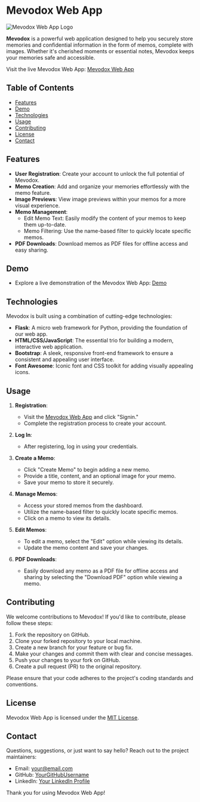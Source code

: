 # Mevodox Web App

![Mevodox Web App Logo](https://mevodoxwebapp.pythonanywhere.com/statics/mevodox.png)

**Mevodox** is a powerful web application designed to help you securely store memories and confidential information in the form of memos, complete with images. Whether it's cherished moments or essential notes, Mevodox keeps your memories safe and accessible.

Visit the live Mevodox Web App: [Mevodox Web App](https://mevodoxwebapp.pythonanywhere.com)

## Table of Contents

- [Features](#features)
- [Demo](#demo)
- [Technologies](#technologies)
- [Usage](#usage)
- [Contributing](#contributing)
- [License](#license)
- [Contact](#contact)

## Features

- **User Registration**: Create your account to unlock the full potential of Mevodox.
- **Memo Creation**: Add and organize your memories effortlessly with the memo feature.
- **Image Previews**: View image previews within your memos for a more visual experience.
- **Memo Management**: 
  - Edit Memo Text: Easily modify the content of your memos to keep them up-to-date.
  - Memo Filtering: Use the name-based filter to quickly locate specific memos.
- **PDF Downloads**: Download memos as PDF files for offline access and easy sharing.

## Demo

- Explore a live demonstration of the Mevodox Web App: [Demo](https://mevodoxwebapp.pythonanywhere.com)

## Technologies

Mevodox is built using a combination of cutting-edge technologies:

- **Flask**: A micro web framework for Python, providing the foundation of our web app.
- **HTML/CSS/JavaScript**: The essential trio for building a modern, interactive web application.
- **Bootstrap**: A sleek, responsive front-end framework to ensure a consistent and appealing user interface.
- **Font Awesome**: Iconic font and CSS toolkit for adding visually appealing icons.

## Usage

1. **Registration**:
   - Visit the [Mevodox Web App](https://mevodoxwebapp.pythonanywhere.com) and click "Signin."
   - Complete the registration process to create your account.

2. **Log In**:
   - After registering, log in using your credentials.

3. **Create a Memo**:
   - Click "Create Memo" to begin adding a new memo.
   - Provide a title, content, and an optional image for your memo.
   - Save your memo to store it securely.

4. **Manage Memos**:
   - Access your stored memos from the dashboard.
   - Utilize the name-based filter to quickly locate specific memos.
   - Click on a memo to view its details.

5. **Edit Memos**:
   - To edit a memo, select the "Edit" option while viewing its details.
   - Update the memo content and save your changes.

6. **PDF Downloads**:
   - Easily download any memo as a PDF file for offline access and sharing by selecting the "Download PDF" option while viewing a memo.

## Contributing

We welcome contributions to Mevodox! If you'd like to contribute, please follow these steps:

1. Fork the repository on GitHub.
2. Clone your forked repository to your local machine.
3. Create a new branch for your feature or bug fix.
4. Make your changes and commit them with clear and concise messages.
5. Push your changes to your fork on GitHub.
6. Create a pull request (PR) to the original repository.

Please ensure that your code adheres to the project's coding standards and conventions.

## License

Mevodox Web App is licensed under the [MIT License](LICENSE).

## Contact

Questions, suggestions, or just want to say hello? Reach out to the project maintainers:

- Email: [your@email.com](mailto:snavidux@outlook.com)
- GitHub: [YourGitHubUsername](https://github.com/snavid)
- LinkedIn: [Your LinkedIn Profile](https://www.linkedin.com/in/your-linkedin-profile)

Thank you for using Mevodox Web App!
